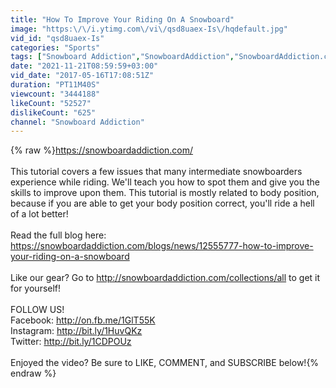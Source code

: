 ```yaml
---
title: "How To Improve Your Riding On A Snowboard"
image: "https:\/\/i.ytimg.com\/vi\/qsd8uaex-Is\/hqdefault.jpg"
vid_id: "qsd8uaex-Is"
categories: "Sports"
tags: ["Snowboard Addiction","SnowboardAddiction","SnowboardAddiction.com"]
date: "2021-11-21T08:59:59+03:00"
vid_date: "2017-05-16T17:08:51Z"
duration: "PT11M40S"
viewcount: "3444188"
likeCount: "52527"
dislikeCount: "625"
channel: "Snowboard Addiction"
---
```

{% raw %}<a rel="nofollow" target="blank" href="https://snowboardaddiction.com/">https://snowboardaddiction.com/</a><br /><br />This tutorial covers a few issues that many intermediate snowboarders experience while riding. We'll teach you how to spot them and give you the skills to improve upon them. This tutorial is mostly related to body position, because if you are able to get your body position correct, you'll ride a hell of a lot better!<br /><br />Read the full blog here: <a rel="nofollow" target="blank" href="https://snowboardaddiction.com/blogs/news/12555777-how-to-improve-your-riding-on-a-snowboard">https://snowboardaddiction.com/blogs/news/12555777-how-to-improve-your-riding-on-a-snowboard</a><br /><br />Like our gear? Go to <a rel="nofollow" target="blank" href="http://snowboardaddiction.com/collections/all">http://snowboardaddiction.com/collections/all</a> to get it for yourself!<br /><br />FOLLOW US!<br />Facebook: <a rel="nofollow" target="blank" href="http://on.fb.me/1GlT55K">http://on.fb.me/1GlT55K</a><br />Instagram: <a rel="nofollow" target="blank" href="http://bit.ly/1HuvQKz">http://bit.ly/1HuvQKz</a><br />Twitter: <a rel="nofollow" target="blank" href="http://bit.ly/1CDPOUz">http://bit.ly/1CDPOUz</a><br /><br />Enjoyed the video? Be sure to LIKE, COMMENT, and SUBSCRIBE below!{% endraw %}
